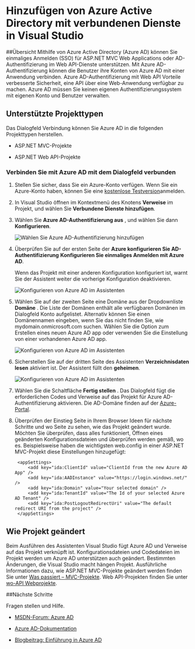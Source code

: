 <properties 
   pageTitle="Hinzufügen von Azure Active Directory verbundenen Dienste in Visual Studio mit | Microsoft Azure"
   description="Fügen Sie Azure Active Directory hinzu, indem Sie über das Dialogfeld Visual Studio verbunden Dienste hinzufügen"
   services="visual-studio-online"
   documentationCenter="na"
   authors="TomArcher"
   manager="douge"
   editor="" />
<tags 
   ms.service="active-directory"
   ms.devlang="multiple"
   ms.topic="article"
   ms.tgt_pltfrm="na"
   ms.workload="na"
   ms.date="08/15/2016"
   ms.author="tarcher" />

# <a name="adding-an-azure-active-directory-by-using-connected-services-in-visual-studio"></a>Hinzufügen von Azure Active Directory mit verbundenen Dienste in Visual Studio 

##<a name="overview"></a>Übersicht
Mithilfe von Azure Active Directory (Azure AD) können Sie einmaliges Anmelden (SSO) für ASP.NET MVC Web Applications oder AD-Authentifizierung im Web API-Dienste unterstützen. Mit Azure AD-Authentifizierung können die Benutzer ihre Konten von Azure AD mit einer Anwendung verbinden. Azure AD-Authentifizierung mit Web API Vorteile verbesserte Sicherheit, eine API über eine Web-Anwendung verfügbar zu machen. Azure AD müssen Sie keinen eigenen Authentifizierungssystem mit eigenen Konto und Benutzer verwalten.

## <a name="supported-project-types"></a>Unterstützte Projekttypen

Das Dialogfeld Verbindung können Sie Azure AD in die folgenden Projekttypen herstellen.

- ASP.NET MVC-Projekte

- ASP.NET Web API-Projekte


### <a name="connect-to-azure-ad-using-the-connected-services-dialog"></a>Verbinden Sie mit Azure AD mit dem Dialogfeld verbunden

1. Stellen Sie sicher, dass Sie ein Azure-Konto verfügen. Wenn Sie ein Azure-Konto haben, können Sie eine [kostenlose Testversion](http://go.microsoft.com/fwlink/?LinkId=518146)anmelden.

1. In Visual Studio öffnen im Kontextmenü des Knotens **Verweise** im Projekt, und wählen Sie **Verbundene Dienste hinzufügen**.
1. Wählen Sie **Azure AD-Authentifizierung aus** , und wählen Sie dann **Konfigurieren**.

    ![Wählen Sie Azure AD-Authentifizierung hinzufügen](./media/vs-azure-tools-connected-services-add-active-directory/connected-services-add-active-directory.png)

1. Überprüfen Sie auf der ersten Seite der **Azure konfigurieren Sie AD-Authentifizierung** **Konfigurieren Sie einmaliges Anmelden mit Azure AD**.

    Wenn das Projekt mit einer anderen Konfiguration konfiguriert ist, warnt Sie der Assistent weiter die vorherige Konfiguration deaktivieren.

    ![Konfigurieren von Azure AD im Assistenten](./media/vs-azure-tools-connected-services-add-active-directory/configure-azure-ad-wizard-1.png)

1.  Wählen Sie auf der zweiten Seite eine Domäne aus der Dropdownliste **Domäne** . Die Liste der Domänen enthält alle verfügbaren Domänen im Dialogfeld Konto aufgelistet. Alternativ können Sie einen Domänennamen eingeben, wenn Sie das nicht finden Sie, wie mydomain.onmicrosoft.com suchen. Wählen Sie die Option zum Erstellen eines neuen Azure AD app oder verwenden Sie die Einstellung von einer vorhandenen Azure AD app. 

    ![Konfigurieren von Azure AD im Assistenten](./media/vs-azure-tools-connected-services-add-active-directory/configure-azure-ad-wizard-2.png)


1. Sicherstellen Sie auf der dritten Seite des Assistenten **Verzeichnisdaten lesen** aktiviert ist. Der Assistent füllt den **geheimen**. 

    ![Konfigurieren von Azure AD im Assistenten](./media/vs-azure-tools-connected-services-add-active-directory/configure-azure-ad-wizard-3.png)

1. Wählen Sie die Schaltfläche **Fertig stellen** . Das Dialogfeld fügt die erforderlichen Codes und Verweise auf das Projekt für Azure AD-Authentifizierung aktivieren. Die AD-Domäne finden auf der [Azure-Portal](http://go.microsoft.com/fwlink/p/?LinkID=525040).

1. Überprüfen der Einstieg Seite in Ihrem Browser Ideen für nächste Schritte und wo Seite zu sehen, wie das Projekt geändert wurde. Möchten Sie überprüfen, dass alles funktioniert, Öffnen eines geänderten Konfigurationsdateien und überprüfen werden gemäß, wo es. Beispielsweise haben die wichtigsten web.config in einer ASP.NET MVC-Projekt diese Einstellungen hinzugefügt:

        <appSettings> 
            <add key="ida:ClientId" value="ClientId from the new Azure AD App" />
            <add key="ida:AADInstance" value="https://login.windows.net/" />
            <add key="ida:Domain" value="Your selected domain" />
            <add key="ida:TenantId" value="The Id of your selected Azure AD Tenant" />
            <add key="ida:PostLogoutRedirectUri" value="The default redirect URI from the project" />
        </appSettings>

## <a name="how-your-project-is-modified"></a>Wie Projekt geändert

Beim Ausführen des Assistenten Visual Studio fügt Azure AD und Verweise auf das Projekt verknüpft ist. Konfigurationsdateien und Codedateien im Projekt werden um Azure AD unterstützen auch geändert. Bestimmten Änderungen, die Visual Studio macht hängen Projekt. Ausführliche Informationen dazu, wie ASP.NET MVC-Projekte geändert werden finden Sie unter [Was passiert – MVC-Projekte](http://go.microsoft.com/fwlink/p/?LinkID=513809). Web API-Projekten finden Sie unter [wo-API Webprojekte](http://go.microsoft.com/fwlink/p/?LinkId=513810).

##<a name="next-steps"></a>Nächste Schritte

Fragen stellen und Hilfe.

 - [MSDN-Forum: Azure AD](https://social.msdn.microsoft.com/forums/azure/home?forum=WindowsAzureAD)

 - [Azure AD-Dokumentation](https://azure.microsoft.com/documentation/services/active-directory/)

 - [Blogbeitrag: Einführung in Azure AD](http://blogs.msdn.com/b/brunoterkaly/archive/2014/03/03/introduction-to-windows-azure-active-directory.aspx)

